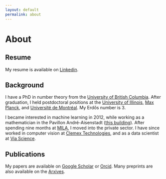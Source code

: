 ```yaml
---
layout: default
permalink: about
---
```


# About

## Resume

My resume is available on [Linkedin](https://www.linkedin.com/in/rogersmontreal/).

## Background

I have a PhD in number theory from the [University of British Columbia](https://www.math.ubc.ca/). After graduation, I held postdoctoral positions at the [University of Illinois](https://math.illinois.edu/), [Max Planck](https://www.mpim-bonn.mpg.de/), and [Université de Montréal](https://dms.umontreal.ca/en/). My Erdős number is 3.

I became interested in machine learning in 2012, while working as a mathematician in the Pavillon André-Aisenstadt ([this building](https://www.google.com/books/edition/Deep_Learning/omivDQAAQBAJ?hl=en&gbpv=1&printsec=frontcover)). After spending nine months at [MILA](https://mila.quebec/en/), I moved into the private sector. I have since worked in computer vision at [Clemex Technologies](https://www.clemex.com/), and as a data scientist at [Via Science](https://www.solvewithvia.com/).

## Publications

My papers are available on [Google Scholar](https://scholar.google.ca/citations?user=cnec4HkAAAAJ&hl=fr) or [Orcid](https://orcid.org/0000-0001-9163-4890). Many preprints are also available on the [Arxives](https://arxiv.org/a/rogers_m_1.html).
